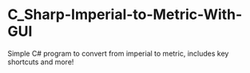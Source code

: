 # C_Sharp-Imperial-to-Metric-With-GUI
Simple C# program to convert from imperial to metric, includes key shortcuts and more!
